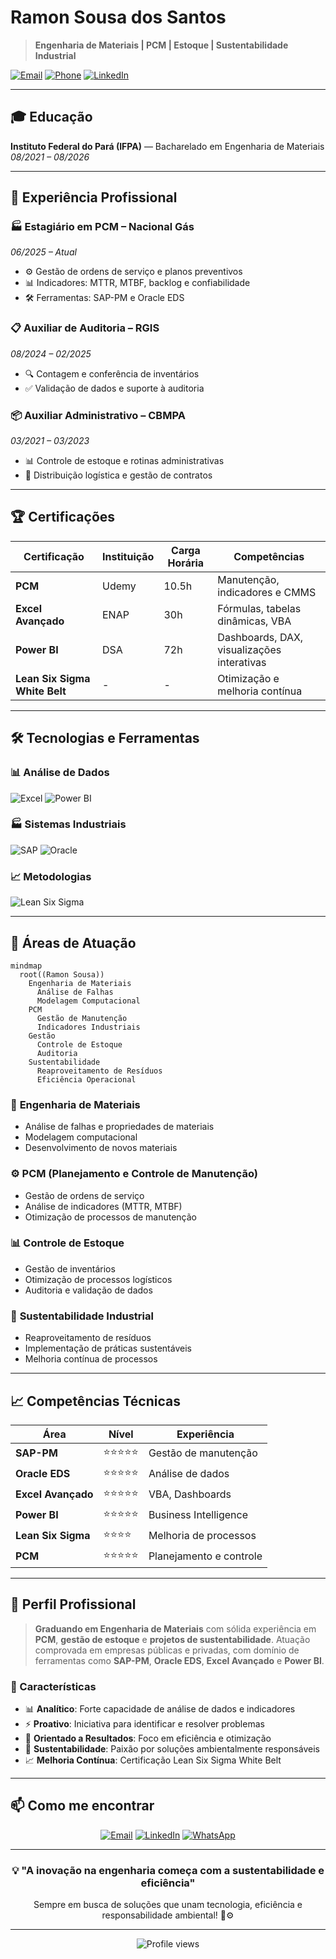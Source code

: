 
# Ramon Sousa dos Santos

> **Engenharia de Materiais | PCM | Estoque | Sustentabilidade Industrial**

[![Email](https://img.shields.io/badge/Email-ramonsousa1301%40gmail.com-blue?style=flat-square&logo=gmail)](mailto:ramonsousa1301@gmail.com)
[![Phone](https://img.shields.io/badge/Phone-%2B55%2091%2098235--1323-green?style=flat-square&logo=whatsapp)](tel:+5591982351323)
[![LinkedIn](https://img.shields.io/badge/LinkedIn-ramon--sousa--977b5b248-0077B5?style=flat-square&logo=linkedin)](https://www.linkedin.com/in/ramon-sousa-977b5b248/)

---

## 🎓 Educação

**Instituto Federal do Pará (IFPA)** — Bacharelado em Engenharia de Materiais  
*08/2021 – 08/2026*

---

## 💼 Experiência Profissional

### 🏭 Estagiário em PCM – Nacional Gás
*06/2025 – Atual*

- ⚙️ Gestão de ordens de serviço e planos preventivos
- 📊 Indicadores: MTTR, MTBF, backlog e confiabilidade
- 🛠️ Ferramentas: SAP-PM e Oracle EDS

### 📋 Auxiliar de Auditoria – RGIS
*08/2024 – 02/2025*

- 🔍 Contagem e conferência de inventários
- ✅ Validação de dados e suporte à auditoria

### 📦 Auxiliar Administrativo – CBMPA
*03/2021 – 03/2023*

- 📊 Controle de estoque e rotinas administrativas
- 🚚 Distribuição logística e gestão de contratos

---

## 🏆 Certificações

| Certificação | Instituição | Carga Horária | Competências |
|--------------|-------------|---------------|--------------|
| **PCM** | Udemy | 10.5h | Manutenção, indicadores e CMMS |
| **Excel Avançado** | ENAP | 30h | Fórmulas, tabelas dinâmicas, VBA |
| **Power BI** | DSA | 72h | Dashboards, DAX, visualizações interativas |
| **Lean Six Sigma White Belt** | - | - | Otimização e melhoria contínua |

---

## 🛠️ Tecnologias e Ferramentas

### 📊 Análise de Dados
![Excel](https://img.shields.io/badge/Excel-217346?style=for-the-badge&logo=microsoft-excel&logoColor=white)
![Power BI](https://img.shields.io/badge/Power_BI-F2C811?style=for-the-badge&logo=powerbi&logoColor=black)

### 🏭 Sistemas Industriais
![SAP](https://img.shields.io/badge/SAP--PM-0FAAFF?style=for-the-badge&logo=sap&logoColor=white)
![Oracle](https://img.shields.io/badge/Oracle_EDS-F80000?style=for-the-badge&logo=oracle&logoColor=white)

### 📈 Metodologias
![Lean Six Sigma](https://img.shields.io/badge/Lean_Six_Sigma-White_Belt-success?style=for-the-badge)

---

## 🎯 Áreas de Atuação

```mermaid
mindmap
  root((Ramon Sousa))
    Engenharia de Materiais
      Análise de Falhas
      Modelagem Computacional
    PCM
      Gestão de Manutenção
      Indicadores Industriais
    Gestão
      Controle de Estoque
      Auditoria
    Sustentabilidade
      Reaproveitamento de Resíduos
      Eficiência Operacional
```

### 🔬 **Engenharia de Materiais**
- Análise de falhas e propriedades de materiais
- Modelagem computacional
- Desenvolvimento de novos materiais

### ⚙️ **PCM (Planejamento e Controle de Manutenção)**
- Gestão de ordens de serviço
- Análise de indicadores (MTTR, MTBF)
- Otimização de processos de manutenção

### 📊 **Controle de Estoque**
- Gestão de inventários
- Otimização de processos logísticos
- Auditoria e validação de dados

### 🌱 **Sustentabilidade Industrial**
- Reaproveitamento de resíduos
- Implementação de práticas sustentáveis
- Melhoria contínua de processos

---

## 📈 Competências Técnicas

<div align="center">

| Área | Nível | Experiência |
|------|-------|-------------|
| **SAP-PM** | ⭐⭐⭐⭐⭐ | Gestão de manutenção |
| **Oracle EDS** | ⭐⭐⭐⭐⭐ | Análise de dados |
| **Excel Avançado** | ⭐⭐⭐⭐⭐ | VBA, Dashboards |
| **Power BI** | ⭐⭐⭐⭐⭐ | Business Intelligence |
| **Lean Six Sigma** | ⭐⭐⭐⭐ | Melhoria de processos |
| **PCM** | ⭐⭐⭐⭐⭐ | Planejamento e controle |

</div>

---

## 🎯 Perfil Profissional

> **Graduando em Engenharia de Materiais** com sólida experiência em **PCM**, **gestão de estoque** e **projetos de sustentabilidade**. Atuação comprovada em empresas públicas e privadas, com domínio de ferramentas como **SAP-PM**, **Oracle EDS**, **Excel Avançado** e **Power BI**.

### 🚀 Características
- 📊 **Analítico**: Forte capacidade de análise de dados e indicadores
- ⚡ **Proativo**: Iniciativa para identificar e resolver problemas
- 🎯 **Orientado a Resultados**: Foco em eficiência e otimização
- 🌱 **Sustentabilidade**: Paixão por soluções ambientalmente responsáveis
- 📈 **Melhoria Contínua**: Certificação Lean Six Sigma White Belt

---

## 📫 Como me encontrar

<div align="center">

[![Email](https://img.shields.io/badge/-Email-D14836?style=for-the-badge&logo=gmail&logoColor=white)](mailto:ramonsousa1301@gmail.com)
[![LinkedIn](https://img.shields.io/badge/-LinkedIn-0077B5?style=for-the-badge&logo=linkedin&logoColor=white)](https://www.linkedin.com/in/ramon-sousa-977b5b248/)
[![WhatsApp](https://img.shields.io/badge/-WhatsApp-25D366?style=for-the-badge&logo=whatsapp&logoColor=white)](tel:+5591982351323)

</div>

---

<div align="center">
  <h3>💡 "A inovação na engenharia começa com a sustentabilidade e eficiência"</h3>
  <p>Sempre em busca de soluções que unam tecnologia, eficiência e responsabilidade ambiental! 🌱⚙️</p>
</div>

---

<div align="center">
  <img src="https://komarev.com/ghpvc/?username=seu-usuario&color=blue&style=flat-square&label=Visualizações+do+Perfil" alt="Profile views"/>
</div>

